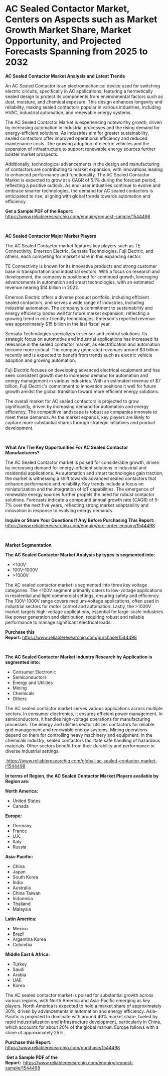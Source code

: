 <p><h1>AC Sealed Contactor Market, Centers on Aspects such as Market Growth Market Share, Market Opportunity, and Projected Forecasts Spanning from 2025 to 2032</h1></p><p><strong>AC Sealed Contactor Market Analysis and Latest Trends</strong></p>
<p><p>An AC Sealed Contactor is an electromechanical device used for switching electric circuits, specifically in AC applications, featuring a hermetically sealed design to protect its components from environmental factors such as dust, moisture, and chemical exposure. This design enhances longevity and reliability, making sealed contactors popular in various industries, including HVAC, industrial automation, and renewable energy systems.</p><p>The AC Sealed Contactor Market is experiencing noteworthy growth, driven by increasing automation in industrial processes and the rising demand for energy-efficient solutions. As industries aim for greater sustainability, sealed contactors offer improved operational efficiency and reduced maintenance costs. The growing adoption of electric vehicles and the expansion of infrastructure to support renewable energy sources further bolster market prospects.</p><p>Additionally, technological advancements in the design and manufacturing of contactors are contributing to market expansion, with innovations leading to enhanced performance and functionality. The AC Sealed Contactor Market is expected to grow at a CAGR of 5.1% during the forecast period, reflecting a positive outlook. As end-user industries continue to evolve and embrace smarter technologies, the demand for AC sealed contactors is anticipated to rise, aligning with global trends towards automation and efficiency.</p></p>
<p><strong>Get a Sample PDF of the Report:&nbsp;</strong> <a href="https://www.reliableresearchiq.com/enquiry/request-sample/1544498?utm_campaign=3289&utm_medium=2&utm_source=Github&utm_content=ia&utm_term=15042025&utm_id=ac-sealed-contactor">https://www.reliableresearchiq.com/enquiry/request-sample/1544498</a></p>
<p>&nbsp;</p>
<p><strong>AC Sealed Contactor Major Market Players</strong></p>
<p><p>The AC Sealed Contactor market features key players such as TE Connectivity, Emerson Electric, Sensata Technologies, Fuji Electric, and others, each competing for market share in this expanding sector. </p><p>TE Connectivity is known for its innovative products and strong customer base in transportation and industrial sectors. With a focus on research and development, the company is positioned for continued growth, leveraging advancements in automation and smart technologies, with an estimated revenue nearing $14 billion in 2022.</p><p>Emerson Electric offers a diverse product portfolio, including efficient sealed contactors, and serves a wide range of industries, including industrial automation. The company's commitment to sustainability and energy efficiency bodes well for future market expansion, reflecting a growing trend in eco-friendly technologies. Emerson's reported revenue was approximately $15 billion in the last fiscal year.</p><p>Sensata Technologies specializes in sensor and control solutions. Its strategic focus on automotive and industrial applications has increased its relevance in the sealed contactor market, as electrification and automation become more critical. The company generated revenues around $3 billion recently and is expected to benefit from trends such as electric vehicle adoption and growing automation.</p><p>Fuji Electric focuses on developing advanced electrical equipment and has seen consistent growth due to increased demand for automation and energy management in various industries. With an estimated revenue of $7 billion, Fuji Electric's commitment to innovation positions it well for future growth amidst the global transition toward more efficient energy solutions.</p><p>The overall market for AC sealed contactors is projected to grow significantly, driven by increasing demand for automation and energy efficiency. The competitive landscape is robust as companies innovate to meet these demands. As the market expands, key players are likely to capture more substantial shares through strategic initiatives and product development.</p></p>
<p>&nbsp;</p>
<p><strong>What Are The Key Opportunities For AC Sealed Contactor Manufacturers?</strong></p>
<p><p>The AC Sealed Contactor market is poised for considerable growth, driven by increasing demand for energy-efficient solutions in industrial and residential applications. As automation and smart technologies gain traction, the market is witnessing a shift towards advanced sealed contactors that enhance performance and reliability. Key trends include a focus on miniaturization and the integration of IoT capabilities. The emergence of renewable energy sources further propels the need for robust contactor solutions. Forecasts indicate a compound annual growth rate (CAGR) of 5-7% over the next five years, reflecting strong market adaptability and innovation in response to evolving energy demands.</p></p>
<p><strong>Inquire or Share Your Questions If Any Before Purchasing This Report:</strong> <a href="https://www.reliableresearchiq.com/enquiry/pre-order-enquiry/1544498?utm_campaign=3289&utm_medium=2&utm_source=Github&utm_content=ia&utm_term=15042025&utm_id=ac-sealed-contactor">https://www.reliableresearchiq.com/enquiry/pre-order-enquiry/1544498</a></p>
<p>&nbsp;</p>
<p><strong>Market Segmentation</strong></p>
<p><strong>The AC Sealed Contactor Market Analysis by types is segmented into:</strong></p>
<p><ul><li><100V</li><li>100V-1000V</li><li>>1000V</li></ul></p>
<p><p>The AC sealed contactor market is segmented into three key voltage categories. The <100V segment primarily caters to low-voltage applications in residential and light commercial settings, ensuring safety and efficiency. The 100V-1000V range covers medium-voltage applications, often used in industrial sectors for motor control and automation. Lastly, the >1000V market targets high-voltage applications, essential for large-scale industries like power generation and distribution, requiring robust and reliable performance to manage significant electrical loads.</p></p>
<p><strong>Purchase this Report:&nbsp;</strong><a href="https://www.reliableresearchiq.com/purchase/1544498?utm_campaign=3289&utm_medium=2&utm_source=Github&utm_content=ia&utm_term=15042025&utm_id=ac-sealed-contactor">https://www.reliableresearchiq.com/purchase/1544498</a></p>
<p>&nbsp;</p>
<p><strong>The AC Sealed Contactor Market Industry Research by Application is segmented into:</strong></p>
<p><ul><li>Consumer Electronic</li><li>Semiconductors</li><li>Energy and Utilities</li><li>Mining</li><li>Chemicals</li><li>Others</li></ul></p>
<p><p>The AC sealed contactor market serves various applications across multiple sectors. In consumer electronics, it ensures efficient power management. In semiconductors, it handles high-voltage operations for manufacturing processes. The energy and utilities sector utilizes contactors for reliable grid management and renewable energy systems. Mining operations depend on them for controlling heavy machinery and equipment. In the chemicals industry, sealed contactors facilitate safe handling of hazardous materials. Other sectors benefit from their durability and performance in diverse industrial settings.</p></p>
<p><a href="https://www.reliableresearchiq.com/global-ac-sealed-contactor-market-r1544498?utm_campaign=3289&utm_medium=2&utm_source=Github&utm_content=ia&utm_term=15042025&utm_id=ac-sealed-contactor">&nbsp;https://www.reliableresearchiq.com/global-ac-sealed-contactor-market-r1544498</a></p>
<p><strong>In terms of Region, the AC Sealed Contactor Market Players available by Region are:</strong></p>
<p>
    <p> <strong> North America: </strong>
        <ul>
            <li>United States</li>
            <li>Canada</li>
        </ul>
        </p> 
    <p> <strong> Europe: </strong>
        <ul>
            <li>Germany</li>
            <li>France</li>
            <li>U.K.</li>
            <li>Italy</li>
            <li>Russia</li>
        </ul>
        </p> 
    <p> <strong> Asia-Pacific: </strong>
        <ul>
            <li>China</li>
            <li>Japan</li>
            <li>South Korea</li>
            <li>India</li>
            <li>Australia</li>
            <li>China Taiwan</li>
            <li>Indonesia</li>
            <li>Thailand</li>
            <li>Malaysia</li>
        </ul>
        </p> 
    <p> <strong> Latin America: </strong>
        <ul>
            <li>Mexico</li>
            <li>Brazil</li>
            <li>Argentina Korea</li>
            <li>Colombia</li>
        </ul>
        </p> 
    <p> <strong> Middle East & Africa: </strong>
        <ul>
            <li>Turkey</li>
            <li>Saudi</li>
            <li>Arabia</li>
            <li>UAE</li>
            <li>Korea</li>
        </ul>
    </p>
    </p>
<p><p>The AC sealed contactor market is poised for substantial growth across various regions, with North America and Asia-Pacific emerging as key players. North America is expected to hold a market share of approximately 30%, driven by advancements in automation and energy efficiency. Asia-Pacific is projected to dominate with around 40% market share, fueled by rapid industrialization and infrastructure development, particularly in China, which accounts for about 20% of the global market. Europe follows with a share of approximately 25%.</p></p>
<p><strong>Purchase this Report: </strong><a href="https://www.reliableresearchiq.com/purchase/1544498?utm_campaign=3289&utm_medium=2&utm_source=Github&utm_content=ia&utm_term=15042025&utm_id=ac-sealed-contactor">https://www.reliableresearchiq.com/purchase/1544498</a></p>
<p>&nbsp;<strong>Get a Sample PDF of the Report:&nbsp;&nbsp;</strong><a href="https://www.reliableresearchiq.com/enquiry/request-sample/1544498?utm_campaign=3289&utm_medium=2&utm_source=Github&utm_content=ia&utm_term=15042025&utm_id=ac-sealed-contactor">https://www.reliableresearchiq.com/enquiry/request-sample/1544498</a></p>
<p><strong></strong></p>
<p><p></p><p></p><p></p></p>
